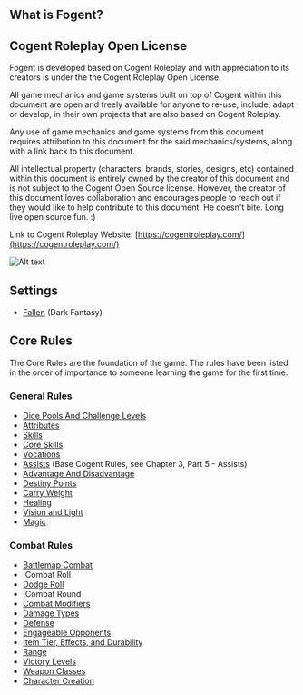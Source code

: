 ## What is Fogent?

## Cogent Roleplay Open License

Fogent is developed based on Cogent Roleplay and with appreciation to its creators is under the the Cogent Roleplay Open License.

All game mechanics and game systems built on top of Cogent within this document are open and freely available for anyone to re-use, include, adapt or develop, in their own projects that are also based on Cogent Roleplay.

Any use of game mechanics and game systems from this document requires attribution to this document for the said mechanics/systems, along with a link back to this document.

All intellectual property (characters, brands, stories, designs, etc) contained within this document is entirely owned by the creator of this document and is not subject to the Cogent Open Source license. However, the creator of this document loves collaboration and encourages people to reach out if they would like to help contribute to this document. He doesn't bite. Long live open source fun. :)

Link to Cogent Roleplay Website: [https://cogentroleplay.com/](https://cogentroleplay.com/)

![Alt text](CogentRoleplayAttribution_Wide.png)

## Settings

- [Fallen](./src/Settings/Fallen/Fallen.md) (Dark Fantasy)

## Core Rules

The Core Rules are the foundation of the game. The rules have been listed in the order of importance to someone learning the game for the first time.

### General Rules

- [Dice Pools And Challenge Levels](./src/CoreRules/GeneralRules/DicePoolsAndChallengeLevel.md)
- [Attributes](./src/CoreRules/GeneralRules/Attributes.md)
- [Skills](./src/CoreRules/GeneralRules/Skills.md)
- [Core Skills](./src/CoreRules/GeneralRules/CoreSkills.md)
- [Vocations](./src/CoreRules/GeneralRules/Vocations.md)
- [Assists](https://cogentroleplay.com/rules/) (Base Cogent Rules, see Chapter 3, Part 5 - Assists)
- [Advantage And Disadvantage](./src/CoreRules/GeneralRules/AdvantageAndDisadvantage.md)
- [Destiny Points](./src/CoreRules/GeneralRules/DestinyPoints.md)
- [Carry Weight](./src/CoreRules/GeneralRules/CarryWeight.md)
- [Healing](./src/CoreRules/GeneralRules/Healing.md)
- [Vision and Light](./src/CoreRules/GeneralRules/LightAndVision.md)
- [Magic](./src/CoreRules/MagicRules/Magic.md)

### Combat Rules

- [Battlemap Combat](./src/CoreRules/CombatRules/BattlemapCombat.md)
- !Combat Roll
- [Dodge Roll](./src/CoreRules/CombatRules/DodgeRoll.md)
- !Combat Round
- [Combat Modifiers](./src/CoreRules/CombatRules/CombatModifiers.md)
- [Damage Types](./src/CoreRules/CombatRules/DamageTypes.md)
- [Defense](./src/CoreRules/CombatRules/Defense.md)
- [Engageable Opponents](./src/CoreRules/CombatRules/EngageableOpponents.md)
- [Item Tier, Effects, and Durability](./src/CoreRules/CombatRules/ItemTierAndEffectsAndDurability.md)
- [Range](./src/CoreRules/CombatRules/Range.md)
- [Victory Levels](./src/CoreRules/CombatRules/VictoryLevels.md)
- [Weapon Classes](./src/CoreRules/CombatRules/WeaponClasses.md)
- [Character Creation](./src/CoreRules/GeneralRules/CharacterCreation.md)
